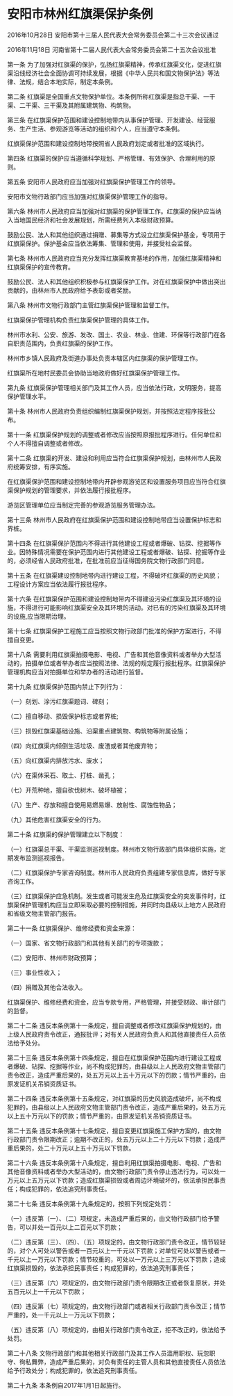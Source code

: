 # 安阳市林州红旗渠保护条例

2016年10月28日 安阳市第十三届人民代表大会常务委员会第二十三次会议通过

2016年11月18日 河南省第十二届人民代表大会常务委员会第二十五次会议批准



第一条 为了加强对红旗渠的保护，弘扬红旗渠精神，传承红旗渠文化，促进红旗渠沿线经济社会全面协调可持续发展，根据《中华人民共和国文物保护法》等法律、法规，结合本地实际，制定本条例。

第二条 红旗渠是全国重点文物保护单位。本条例所称红旗渠是指总干渠、一干渠、二干渠、三干渠及其附属建筑物、构筑物。

第三条 在红旗渠保护范围和建设控制地带内从事保护管理、开发建设、经营服务、生产生活、参观游览等活动的组织和个人，应当遵守本条例。

红旗渠保护范围和建设控制地带按照省人民政府划定或者批准的区域执行。

第四条 红旗渠的保护应当遵循科学规划、严格管理、有效保护、合理利用的原则。

第五条 安阳市人民政府应当加强对红旗渠保护管理工作的领导。

安阳市文物行政部门应当加强对红旗渠保护管理工作的指导。

第六条 林州市人民政府应当加强对红旗渠的保护管理工作。红旗渠的保护应当纳入当地国民经济和社会发展规划，所需经费列入本级财政预算。

鼓励公民、法人和其他组织通过捐赠、募集等方式设立红旗渠保护基金，专项用于红旗渠保护。保护基金应当依法筹集、管理和使用，并接受社会监督。

第七条 林州市人民政府应当充分发挥红旗渠教育基地的作用，加强红旗渠精神和红旗渠保护的宣传教育。

鼓励公民、法人和其他组织积极参与红旗渠保护工作。对在红旗渠保护中做出突出贡献的，由林州市人民政府给予表彰或者奖励。

第八条 林州市文物行政部门主管红旗渠保护管理和监督工作。

红旗渠保护管理机构负责红旗渠保护管理的具体工作。

林州市水利、公安、旅游、发改、国土、农业、林业、住建、环保等行政部门在各自职责范围内，负责红旗渠的保护工作。

林州市乡镇人民政府及街道办事处负责本辖区内红旗渠的保护管理工作。

红旗渠所在地村民委员会协助当地政府做好红旗渠保护管理工作。

第九条 红旗渠保护管理相关部门及其工作人员，应当依法行政，文明服务，提高保护管理水平。

第十条 林州市人民政府负责组织编制红旗渠保护规划，并按照法定程序报批公布。

第十一条 红旗渠保护规划的调整或者修改应当按照原报批程序进行。任何单位和个人不得擅自调整或者修改。

第十二条 红旗渠的开发、建设和利用应当符合红旗渠保护规划，由林州市人民政府统筹安排，有序实施。

在红旗渠保护范围和建设控制地带内开辟参观游览区和设置服务项目应当符合红旗渠保护规划的管理要求，并依法履行报批程序。

游览区管理单位应当制定完善的参观游览服务管理办法。

第十三条 林州市人民政府在红旗渠保护范围和建设控制地带应当设置保护标志和界桩。

第十四条 在红旗渠保护范围内不得进行其他建设工程或者爆破、钻探、挖掘等作业。因特殊情况需要在保护范围内进行其他建设工程或者爆破、钻探、挖掘等作业的，必须经省人民政府批准，在批准前应当征得国务院文物行政部门同意。

第十五条 在红旗渠建设控制地带内进行建设工程，不得破坏红旗渠的历史风貌；工程设计方案应当依法履行报批程序。

第十六条 在红旗渠保护范围和建设控制地带内不得建设污染红旗渠及其环境的设施，不得进行可能影响红旗渠安全及其环境的活动。对已有的污染红旗渠及其环境的设施,应当限期治理。

第十七条 红旗渠保护工程施工应当按照文物行政部门批准的保护方案进行，不得擅自变更。

第十八条 需要利用红旗渠拍摄电影、电视、广告和其他音像资料或者举办大型活动的，拍摄单位或者举办者应当按照法律、法规的规定履行报批程序。红旗渠保护管理机构应当对拍摄单位和举办者的活动进行监督。

第十九条 红旗渠保护范围内禁止下列行为：

（一）刻划、涂污红旗渠题词、碑刻；

（二）擅自移动、损毁保护标志或者界桩;

（三）损毁红旗渠基础设施、沿渠重点建筑物、构筑物等附属设施；

（四）向红旗渠内倾倒生活垃圾、废渣或者其他废弃物；

（五）向红旗渠内排放污水、废水；

（六）在渠体采石、取土、打桩、凿孔；

（七）开荒种地，擅自砍伐树木、破坏植被；

（八）生产、存放和擅自使用易燃易爆、放射性、腐蚀性物品；

（九）其他危害红旗渠安全的行为。

第二十条 红旗渠的保护管理建立以下制度：

（一）红旗渠总干渠、干渠监测巡视制度。林州市文物行政部门具体组织实施，定期发布监测巡视报告。

（二）红旗渠保护专家咨询制度。林州市人民政府负责组建专家信息库，做好专家咨询工作。

（三）红旗渠保护应急机制。发生或者可能发生危及红旗渠安全的突发事件时，红旗渠保护管理机构应当立即采取必要的控制措施，并同时向县级以上地方人民政府和省级文物主管部门报告。

第二十一条 红旗渠保护、维修经费和资金来源：

（一）国家、省文物行政部门和其他有关部门的专项拨款；

（二）安阳市、林州市财政预算；

（三）事业性收入；

（四）捐赠及其他合法收入。

红旗渠保护、维修经费和资金，应当专款专用，严格管理，并接受财政、审计部门的监督。

第二十二条 违反本条例第十一条规定，擅自调整或者修改红旗渠保护规划的，由上级人民政府责令改正，通报批评；对有关人民政府负责人和其他直接责任人员依法给予处分。

第二十三条 违反本条例第十四条规定，擅自在红旗渠保护范围内进行建设工程或者爆破、钻探、挖掘等作业，尚不构成犯罪的，由县级以上人民政府文物主管部门责令改正，造成严重后果的，处五万元以上五十万元以下的罚款；情节严重的，由原发证机关吊销资质证书。

第二十四条 违反本条例第十五条规定，对红旗渠的历史风貌造成破坏，尚不构成犯罪的，由县级以上人民政府文物主管部门责令改正，造成严重后果的，处五万元以上五十万元以下的罚款；情节严重的，由原发证机关吊销资质证书。

第二十五条 违反本条例第十七条规定，擅自变更红旗渠施工保护方案的，由文物行政部门责令限期改正；逾期不改正的，处五万元以上二十万元以下罚款；造成严重后果的，处二十万元以上五十万元以下罚款。

第二十六条 违反本条例第十八条规定，擅自利用红旗渠拍摄电影、电视、广告和其他音像资料或者举办大型活动的，由文物行政部门责令停止违法行为，可以处一万元以上五万元以下罚款；造成红旗渠损毁或者周边环境破坏的，依法承担民事责任；构成犯罪的，依法追究刑事责任。

第二十七条 违反本条例第十九条规定的，按照下列规定处罚：

（一）违反第（一）、（二）项规定，未造成严重后果的，由文物行政部门给予警告，可以并处一百元以上二百元以下罚款；

（二）违反第（三）、（四）、（五）项规定的，由文物行政部门责令改正，情节较轻的，对个人可处以警告或者一百元以上一千元以下罚款；对单位可处以警告或者一千元以上一万元以下罚款；情节较重的，可处以一万元以上三万元以下罚款；造成红旗渠损毁的，依法承担民事责任；构成犯罪的，依法追究刑事责任；

（三）违反第（六）项规定的，由文物行政部门责令限期改正或者恢复原状，并处五百元以上一千元以下罚款；

（四）违反第（七）项规定的，由文物行政部门或者相关行政部门责令改正；情节严重的，处一千元以上一万元以下罚款；

（五）违反第（八）项规定的，由相关行政部门责令改正，拒不改正的，依法给予处罚。

第二十八条 文物行政部门和其他相关行政部门及其工作人员滥用职权、玩忽职守、徇私舞弊，造成严重后果的，对负有责任的主管人员和其他直接责任人员依法给予行政处分；构成犯罪的，依法追究刑事责任。

第二十九条 本条例自2017年1月1日起施行。